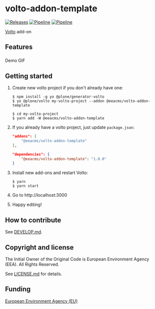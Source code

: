 # volto-addon-template
[![Releases](https://img.shields.io/github/v/release/eea/volto-addon-template)](https://github.com/eea/volto-addon-template/releases)
[![Pipeline](https://ci.eionet.europa.eu/buildStatus/icon?job=volto-addons%2Fvolto-addon-template%2Fmaster&subject=master)](https://ci.eionet.europa.eu/view/Github/job/volto-addons/job/volto-addon-template/job/master/display/redirect)
[![Pipeline](https://ci.eionet.europa.eu/buildStatus/icon?job=volto-addons%2Fvolto-addon-template%2Fdevelop&subject=develop)](https://ci.eionet.europa.eu/view/Github/job/volto-addons/job/volto-addon-template/job/develop/display/redirect)

[Volto](https://github.com/plone/volto) add-on

## Features

###

Demo GIF

## Getting started

1. Create new volto project if you don't already have one:

   ```
   $ npm install -g yo @plone/generator-volto
   $ yo @plone/volto my-volto-project --addon @eeacms/volto-addon-template

   $ cd my-volto-project
   $ yarn add -W @eeacms/volto-addon-template
   ```

1. If you already have a volto project, just update `package.json`:

   ```JSON
   "addons": [
       "@eeacms/volto-addon-template"
   ],

   "dependencies": {
       "@eeacms/volto-addon-template": "1.0.0"
   }
   ```

1. Install new add-ons and restart Volto:

   ```
   $ yarn
   $ yarn start
   ```

1. Go to http://localhost:3000

1. Happy editing!

## How to contribute

See [DEVELOP.md](https://github.com/eea/volto-addon-template/blob/master/DEVELOP.md).

## Copyright and license

The Initial Owner of the Original Code is European Environment Agency (EEA).
All Rights Reserved.

See [LICENSE.md](https://github.com/eea/volto-addon-template/blob/master/LICENSE.md) for details.

## Funding

[European Environment Agency (EU)](http://eea.europa.eu)
